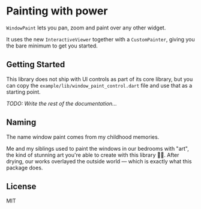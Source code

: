 # Painting with power

`WindowPaint` lets you pan, zoom and paint over any other widget.

It uses the new `InteractiveViewer` together with a `CustomPainter`, giving you the bare minimum to get you started.

## Getting Started

This library does not ship with UI controls as part of its core library,
but you can copy the `example/lib/window_paint_control.dart` file and use
that as a starting point.

*TODO: Write the rest of the documentation...*

## Naming

The name window paint comes from my childhood memories.

Me and my siblings used to paint the windows in our bedrooms with "art", the kind of stunning art you're able to create with this library 👨‍🎨. After drying, our works overlayed the outside world &mdash; which is exactly what this package does.

## License

MIT